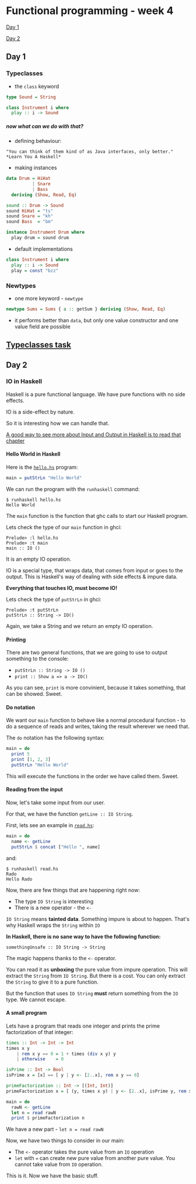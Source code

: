 # Functional programming - week 4

[Day 1](./README.md#day-1)

[Day 2](./README.md#day-2)
 
## Day 1

### Typeclasses
* the `class` keyword
```haskell
type Sound = String

class Instrument i where
  play :: i -> Sound
```

##### now what can we do with that?

* defining behaviour:
```
"You can think of them kind of as Java interfaces, only better."
*Learn You A Haskell*
```

* making instances
```haskell
data Drum = HiHat
          | Snare
          | Bass
  deriving (Show, Read, Eq)

sound :: Drum -> Sound
sound HiHat = "ts"
sound Snare = "kh"
sound Bass  = "bm"

instance Instrument Drum where
  play drum = sound drum
```
* default implementations
```haskell
class Instrument i where
  play :: i -> Sound
  play = const "bzz"
```
### Newtypes
* one more keyword - `newtype`
```haskell
newtype Sums = Sums { a :: getSum } deriving (Show, Read, Eq)
```
* it performs better than `data`, but only one value constructor and one value field are possible

## [Typeclasses task](./5-TypeClasses/README.md#01-the-dionom)


## Day 2

### IO in Haskell

Haskell is a pure functional language. We have pure functions with no side effects.

IO is a side-effect by nature.

So it is interesting how we can handle that.

[A good way to see more about Input and Output in Haskell is to read that chapter](http://learnyouahaskell.com/input-and-output)

#### Hello World in Haskell

Here is the [`hello.hs`](./hello.hs) program:

```haskell
main = putStrLn "Hello World"
```

We can run the program with the `runhaskell` command:

```
$ runhaskell hello.hs
Hello World
```

The `main` function is the function that ghc calls to start our Haskell program.

Lets check the type of our `main` function in ghci:


```
Prelude> :l hello.hs
Prelude> :t main
main :: IO ()
```

It is an empty IO operation.

IO is a special type, that wraps data, that comes from input or goes to the output. This is Haskell's way of dealing with side effects & impure data.

**Everything that touches IO, must become IO!**

Lets check the type of `putStrLn` in ghci:

```
Prelude> :t putStrLn
putStrLn :: String -> IO()
```

Again, we take a String and we return an empty IO operation.

#### Printing

There are two general functions, that we are going to use to output something to the console:

* `putStrLn :: String -> IO ()`
* `print :: Show a => a -> IO()`

As you can see, `print` is more convinient, because it takes something, that can be showed. Sweet.

#### Do notation

We want our `main` function to behave like a normal procedural function - to do a sequence of reads and writes, taking the result wherever we need that.

The `do` notation has the following syntax:

```haskell
main = do
  print 5
  print [1, 2, 3]
  putStrLn "Hello World"
```

This will execute the functions in the order we have called them. Sweet.

#### Reading from the input

Now, let's take some input from our user.

For that, we have the function `getLine :: IO String`.

First, lets see an example in [`read.hs`](./read.hs):

```haskell
main = do
  name <- getLine
  putStrLn $ concat ["Hello ", name]
```

and:

```
$ runhaskell read.hs
Rado
Hello Rado
```

Now, there are few things that are happening right now:

* The type `IO String` is interesting
* There is a new operator - the `<-`

`IO String` means **tainted data**. Something impure is about to happen. That's why Haskell wraps the `String` within `IO`

**In Haskell, there is no sane way to have the following function:**

```
somethingUnsafe :: IO String -> String
```

The magic happens thanks to the `<-` operator.

You can read it as **unboxing** the pure value from impure operation. This will extract the `String` from `IO String`. But there is a cost. You can only extract the `String` to give it to a pure function.

But the function that uses `IO String` **must** return something from the `IO` type. We cannot escape.

#### A small program

Lets have a program that reads one integer and prints the prime factorization of that integer:

```haskell
times :: Int -> Int -> Int
times x y
    | rem x y == 0 = 1 + times (div x y) y
    | otherwise    = 0

isPrime :: Int -> Bool
isPrime x = [x] == [ y | y <- [2..x], rem x y == 0]

primeFactorization :: Int -> [(Int, Int)]
primeFactorization x = [ (y, times x y) | y <- [2..x], isPrime y, rem x y == 0]

main = do
  rawN <- getLine
  let n = read rawN
  print $ primeFactorization n
```

We have a new part - `let n = read rawN`

Now, we have two things to consider in our main:

* The `<-` operator takes the pure value from an `IO` operation
* `let` with `=` can create new pure value from another pure value. You cannot take value from `IO` operation.

This is it. Now we have the basic stuff.
